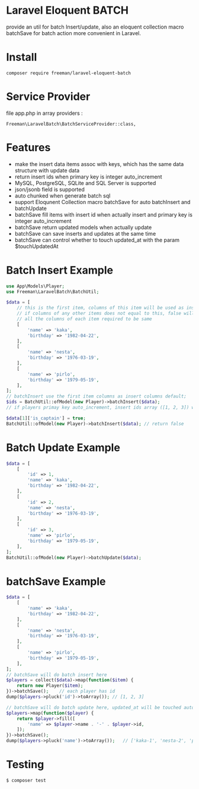 # Laravel Eloquent BATCH
provide an util for batch Insert/update, also an eloquent collection macro batchSave for batch action more convenient in Laravel.

# Install
`composer require freeman/laravel-eloquent-batch`

# Service Provider
file app.php in array providers :

`Freeman\LaravelBatch\BatchServiceProvider::class,`

# Features
* make the insert data items assoc with keys, which has the same data structure with update data
* return insert ids when primary key is integer auto_increment
* MySQL, PostgreSQL, SQLite and SQL Server is supported
* json/jsonb field is supported
* auto chunked when generate batch sql
* support Eloqunent Collection macro batchSave for auto batchInsert and batchUpdate
* batchSave fill items with insert id when actually insert and primary key is integer auto_increment
* batchSave return updated models when actually update
* batchSave can save inserts and updates at the same time
* batchSave can control whether to touch updated_at with the param $touchUpdatedAt

# Batch Insert Example

```php
use App\Models\Player;
use Freeman\LaravelBatch\BatchUtil;

$data = [
    // this is the first item, columns of this item will be used as insert columns
    // if columns of any other items does not equal to this, false will be returned as result 
    // all the columns of each item required to be same
    [
        'name' => 'kaka',
        'birthday' => '1982-04-22',
    ],
    [
        'name' => 'nesta',
        'birthday' => '1976-03-19',
    ],
    [
        'name' => 'pirlo',
        'birthday' => '1979-05-19',
    ],
];
// batchInsert use the first item columns as insert columns default;
$ids = BatchUtil::ofModel(new Player)->batchInsert($data);
// if players primay key auto_increment, insert ids array ([1, 2, 3]) will be returned, else empty array ([]) will be returned

$data[1]['is_captain'] = true;
BatchUtil::ofModel(new Player)->batchInsert($data); // return false
```

# Batch Update Example

```php
$data = [
    [
        'id' => 1,
        'name' => 'kaka',
        'birthday' => '1982-04-22',
    ],
    [
        'id' => 2,
        'name' => 'nesta',
        'birthday' => '1976-03-19',
    ],
    [
        'id' => 3,
        'name' => 'pirlo',
        'birthday' => '1979-05-19',
    ],
];
BatchUtil::ofModel(new Player)->batchUpdate($data);
```

# batchSave Example

```php
$data = [
    [
        'name' => 'kaka',
        'birthday' => '1982-04-22',
    ],
    [
        'name' => 'nesta',
        'birthday' => '1976-03-19',
    ],
    [
        'name' => 'pirlo',
        'birthday' => '1979-05-19',
    ],
];
// batchSave will do batch insert here
$players = collect($data)->map(function($item) {
    return new Player($item);
})->batchSave();    // each player has id
dump($players->pluck('id')->toArray()); // [1, 2, 3]

// batchSave will do batch update here, updated_at will be touched automaticly
$players->map(function($player) {
    return $player->fill([
        'name' => $player->name . '-' . $player->id,
    ]);
})->batchSave();
dump($players->pluck('name')->toArray());   // ['kaka-1', 'nesta-2', 'pirlo-3']
```

# Testing

``` bash
$ composer test
```

